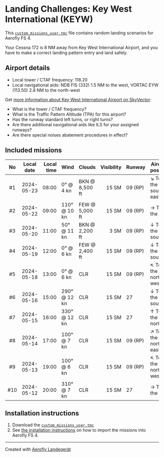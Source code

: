 # Landing Challenges: Key West International (KEYW)

This [`custom_missions_user.tmc`](./custom_missions_user.tmc) file contains random landing scenarios for Aerofly FS 4.

Your Cessna 172 is 8 NM away from Key West International Airport, and you have to make a correct landing pattern entry and land safely.

## Airport details

- Local tower / CTAF frequency: 118.20
- Local navigational aids: NDB FIS (332) 1.5 NM to the west, VORTAC EYW (113.50) 2.8 NM to the north-west

Get [more information about Key West International Airport on SkyVector](https://skyvector.com/airport/KEYW):

- What is the tower / CTAF frequency?
- What is the Traffic Pattern Altitude (TPA) for this airport?
- Has the runway standard left turns, or right turns?
- Are there additional navigational aids like ILS for your assigned runways?
- Are there special noises abatement procedures in effect?

## Included missions

| No  | Local date | Local time | Wind         | Clouds         | Visibility | Runway  | Aircraft position    |
| :-: | ---------- | ---------: | ------------ | -------------- | ---------: | ------- | -------------------- |
| #1  | 2024-05-23 |      08:00 | 0° @ 4 kn    | BKN @ 8,500 ft |      15 SM | 09 (RP) | ↘ To the south-east |
| #2  | 2024-05-22 |      09:00 | 110° @ 10 kn | FEW @ 5,000 ft |      15 SM | 09 (RP) | → To the east        |
| #3  | 2024-05-20 |      11:00 | 50° @ 11 kn  | BKN @ 2,200 ft |       3 SM | 09 (RP) | ↓ To the south       |
| #4  | 2024-05-19 |      12:00 | 0° @ 6 kn    | FEW @ 2,400 ft |      15 SM | 09 (RP) | ↓ To the south       |
| #5  | 2024-05-18 |      13:00 | 0° @ 6 kn    | CLR            |      15 SM | 09 (RP) | ↖ To the north-west |
| #6  | 2024-05-16 |      15:00 | 290° @ 12 kn | CLR            |      15 SM | 27      | ↓ To the south       |
| #7  | 2024-05-15 |      16:00 | 330° @ 12 kn | CLR            |      15 SM | 27      | ↑ To the north       |
| #8  | 2024-05-14 |      17:00 | 100° @ 7 kn  | CLR            |      15 SM | 09 (RP) | ↗ To the north-east |
| #9  | 2024-05-13 |      19:00 | 100° @ 6 kn  | CLR            |      15 SM | 09 (RP) | ↖ To the north-west |
| #10 | 2024-05-12 |      20:00 | 310° @ 7 kn  | CLR            |      15 SM | 27      | → To the east        |

## Installation instructions

1. Download the [`custom_missions_user.tmc`](./custom_missions_user.tmc)
2. See [the installation instructions](https://fboes.github.io/aerofly-missions/docs/generic-installation.html) on how to import the missions into Aerofly FS 4.

---

Created with [Aerofly Landegerät](https://github.com/fboes/aerofly-patterns)
